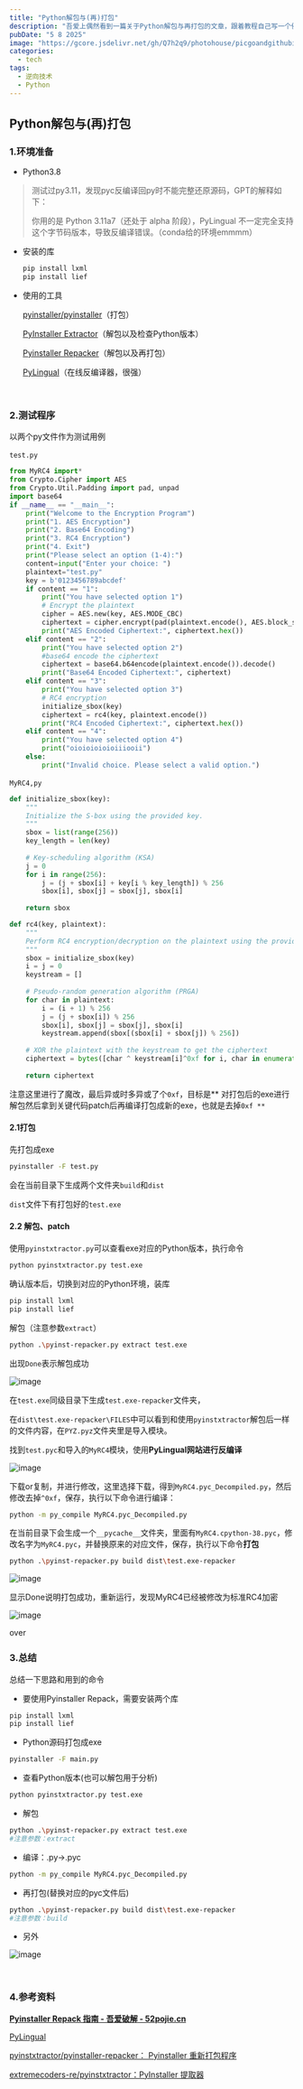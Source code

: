 ```yaml
---
title: "Python解包与(再)打包"
description: "吾爱上偶然看到一篇关于Python解包与再打包的文章，跟着教程自己写一个例子走一遍"
pubDate: "5 8 2025"
image: "https://gcore.jsdelivr.net/gh/Q7h2q9/photohouse/picgoandgithubimage-20250508195607-p0qkz80.png"
categories:
  - tech
tags:
  - 逆向技术
  - Python
---
```


## Python解包与(再)打包

### 1.环境准备

* Python3.8

> 测试过py3.11，发现pyc反编译回py时不能完整还原源码，GPT的解释如下：
>
> 你用的是 Python 3.11a7（还处于 alpha 阶段），PyLingual 不一定完全支持这个字节码版本，导致反编译错误。（conda给的环境emmmm）

* 安装的库

  ```bash
  pip install lxml
  pip install lief
  ```

* 使用的工具

  [pyinstaller/pyinstaller](https://github.com/pyinstaller/pyinstaller)（打包）

  [PyInstaller Extractor](https://github.com/extremecoders-re/pyinstxtractor)（解包以及检查Python版本）

  [Pyinstaller Repacker](https://github.com/pyinstxtractor/pyinstaller-repacker)（解包以及再打包）

  [PyLingual](https://pylingual.io/)（在线反编译器，很强）

‍

### 2.测试程序

以两个py文件作为测试用例

`test.py`​

```py
from MyRC4 import*
from Crypto.Cipher import AES
from Crypto.Util.Padding import pad, unpad
import base64
if __name__ == "__main__":
    print("Welcome to the Encryption Program")
    print("1. AES Encryption")
    print("2. Base64 Encoding")
    print("3. RC4 Encryption")
    print("4. Exit")
    print("Please select an option (1-4):")
    content=input("Enter your choice: ")
    plaintext="test.py"
    key = b'0123456789abcdef'
    if content == "1":
        print("You have selected option 1")
        # Encrypt the plaintext
        cipher = AES.new(key, AES.MODE_CBC)
        ciphertext = cipher.encrypt(pad(plaintext.encode(), AES.block_size))
        print("AES Encoded Ciphertext:", ciphertext.hex())
    elif content == "2":
        print("You have selected option 2")
        #base64 encode the ciphertext
        ciphertext = base64.b64encode(plaintext.encode()).decode()
        print("Base64 Encoded Ciphertext:", ciphertext)
    elif content == "3":
        print("You have selected option 3")
        # RC4 encryption
        initialize_sbox(key)
        ciphertext = rc4(key, plaintext.encode())
        print("RC4 Encoded Ciphertext:", ciphertext.hex())
    elif content == "4":
        print("You have selected option 4")
        print("oioioioioioiiiooii")
    else:
        print("Invalid choice. Please select a valid option.")


```

`MyRC4,py`​

```py
def initialize_sbox(key):
    """
    Initialize the S-box using the provided key.
    """
    sbox = list(range(256))
    key_length = len(key)
    
    # Key-scheduling algorithm (KSA)
    j = 0
    for i in range(256):
        j = (j + sbox[i] + key[i % key_length]) % 256
        sbox[i], sbox[j] = sbox[j], sbox[i]
    
    return sbox

def rc4(key, plaintext):
    """
    Perform RC4 encryption/decryption on the plaintext using the provided key.
    """
    sbox = initialize_sbox(key)
    i = j = 0
    keystream = []
    
    # Pseudo-random generation algorithm (PRGA)
    for char in plaintext:
        i = (i + 1) % 256
        j = (j + sbox[i]) % 256
        sbox[i], sbox[j] = sbox[j], sbox[i]
        keystream.append(sbox[(sbox[i] + sbox[j]) % 256])
    
    # XOR the plaintext with the keystream to get the ciphertext
    ciphertext = bytes([char ^ keystream[i]^0xf for i, char in enumerate(plaintext)])
    
    return ciphertext
```

注意这里进行了魔改，最后异或时多异或了个`0xf`​，目标是** 对打包后的exe进行解包然后拿到关键代码patch后再编译打包成新的exe，也就是去掉`0xf **`

#### 2.1打包

先打包成exe

```bash
pyinstaller -F test.py
```

会在当前目录下生成两个文件夹`build`​和`dist`​

`dist`​文件下有打包好的`test.exe`​

#### 2.2 解包、patch

使用`pyinstxtractor.py`​可以查看exe对应的Python版本，执行命令

```bash
python pyinstxtractor.py test.exe
```

确认版本后，切换到对应的Python环境，装库

```bash
pip install lxml
pip install lief
```

解包（注意参数`extract`​）

```bash
python .\pyinst-repacker.py extract test.exe
```

出现`Done`​表示解包成功

![image](https://gcore.jsdelivr.net/gh/Q7h2q9/photohouse/picgoandgithubimage-20250508172943-ezbwyad.png)

在`test.exe`​同级目录下生成`test.exe-repacker`​文件夹，

在`dist\test.exe-repacker\FILES`​中可以看到和使用`pyinstxtractor`​解包后一样的文件内容，在`PYZ.pyz`​文件夹里是导入模块。

找到`test.pyc`​和导入的`MyRC4`​模块，使用**PyLingual网站进行反编译**

![image](https://gcore.jsdelivr.net/gh/Q7h2q9/photohouse/picgoandgithubimage-20250508192556-tu634yp.png)

下载or复制，并进行修改，这里选择下载，得到`MyRC4.pyc_Decompiled.py`​，然后修改去掉`^0xf`​，保存，执行以下命令进行编译：

```bash
python -m py_compile MyRC4.pyc_Decompiled.py
```

在当前目录下会生成一个`__pycache__`​文件夹，里面有`MyRC4.cpython-38.pyc`​，修改名字为`MyRC4.pyc`​，并替换原来的对应文件，保存，执行以下命令**打包**

```bash
python .\pyinst-repacker.py build dist\test.exe-repacker
```

![image](https://gcore.jsdelivr.net/gh/Q7h2q9/photohouse/picgoandgithubimage-20250508193336-jblcmnc.png)

显示Done说明打包成功，重新运行，发现MyRC4已经被修改为标准RC4加密

![image](https://gcore.jsdelivr.net/gh/Q7h2q9/photohouse/picgoandgithubimage-20250508193443-e93lh86.png)

over

### 3.总结

总结一下思路和用到的命令

* 要使用Pyinstaller Repack，需要安装两个库

```bash
pip install lxml
pip install lief
```

* Python源码打包成exe

```bash
pyinstaller -F main.py
```

* 查看Python版本(也可以解包用于分析)

```bash
python pyinstxtractor.py test.exe
```

* 解包

```bash
python .\pyinst-repacker.py extract test.exe
#注意参数：extract
```

* 编译：.py→.pyc

```bash
python -m py_compile MyRC4.pyc_Decompiled.py
```

* 再打包(替换对应的pyc文件后)

```bash
python .\pyinst-repacker.py build dist\test.exe-repacker
#注意参数：build
```

* 另外

![image](https://gcore.jsdelivr.net/gh/Q7h2q9/photohouse/picgoandgithubimage-20250508194401-itx5xi6.png)

‍

### 4.参考资料

**[Pyinstaller Repack 指南 - 吾爱破解 - 52pojie.cn](https://www.52pojie.cn//thread-2025482-1-1.html)**

[PyLingual](https://pylingual.io/)

[pyinstxtractor/pyinstaller-repacker： Pyinstaller 重新打包程序](https://github.com/pyinstxtractor/pyinstaller-repacker)

[extremecoders-re/pyinstxtractor：PyInstaller 提取器](https://github.com/extremecoders-re/pyinstxtractor)
